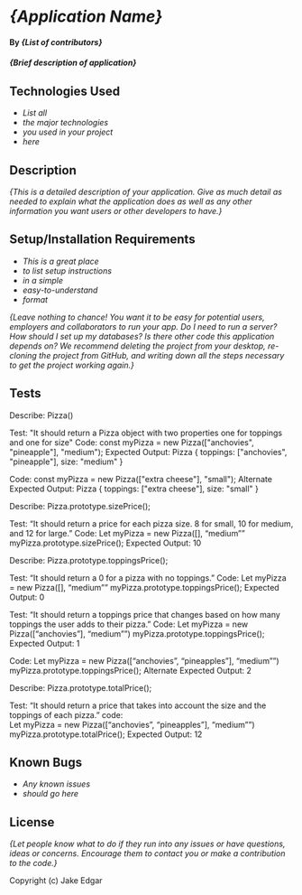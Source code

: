 # _{Application Name}_

#### By _**{List of contributors}**_

#### _{Brief description of application}_

## Technologies Used

* _List all_
* _the major technologies_
* _you used in your project_
* _here_

## Description

_{This is a detailed description of your application. Give as much detail as needed to explain what the application does as well as any other information you want users or other developers to have.}_

## Setup/Installation Requirements

* _This is a great place_
* _to list setup instructions_
* _in a simple_
* _easy-to-understand_
* _format_

_{Leave nothing to chance! You want it to be easy for potential users, employers and collaborators to run your app. Do I need to run a server? How should I set up my databases? Is there other code this application depends on? We recommend deleting the project from your desktop, re-cloning the project from GitHub, and writing down all the steps necessary to get the project working again.}_

## Tests

Describe: Pizza()

Test: "It should return a Pizza object with two properties one for toppings and one for size"
Code: const myPizza = new Pizza(["anchovies", "pineapple"], "medium");
Expected Output: Pizza { toppings: ["anchovies", "pineapple"], size: "medium" }

Code: const myPizza = new Pizza(["extra cheese"], "small");
Alternate Expected Output: Pizza { toppings: ["extra cheese"], size: "small" }

Describe: Pizza.prototype.sizePrice();

Test: “It should return a price for each pizza size. 8 for small, 10 for medium, and 12 for large.”
Code: 
  Let myPizza = new Pizza([], “medium””
	myPizza.prototype.sizePrice();
Expected Output: 10

Describe: Pizza.prototype.toppingsPrice();

Test: “It should return a 0 for a pizza with no toppings.”
Code: 
	Let myPizza = new Pizza([], “medium””
	myPizza.prototype.toppingsPrice();
Expected Output: 0

Test: “It should return a toppings price that changes based on how many toppings the user adds to their pizza.”
Code: 
	Let myPizza = new Pizza([“anchovies”], “medium””)
	myPizza.prototype.toppingsPrice();
Expected Output: 1

Code: 
	Let myPizza = new Pizza([“anchovies”, “pineapples”], “medium””)
	myPizza.prototype.toppingsPrice();
Alternate Expected Output: 2

Describe: Pizza.prototype.totalPrice();

Test: “It should return a price that takes into account the size and the toppings of each pizza.”
code: 	
  Let myPizza = new Pizza([“anchovies”, “pineapples”], “medium””)
	myPizza.prototype.totalPrice();
Expected Output: 12


## Known Bugs

* _Any known issues_
* _should go here_

## License

_{Let people know what to do if they run into any issues or have questions, ideas or concerns.  Encourage them to contact you or make a contribution to the code.}_

Copyright (c) Jake Edgar